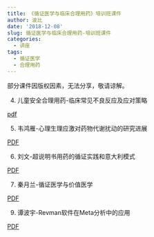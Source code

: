 ```yaml
---
title: 《循证医学与临床合理用药》培训班课件
author: 波比
date: '2018-12-08'
slug: 循证医学与临床合理用药-培训班课件
categories:
  - 讲座
tags:
  - 循证医学
  - 合理用药
---
```


部分课件因版权因素，无法分享，敬请谅解。

4. 儿童安全合理用药-临床常见不良反应及应对策略 

[pdf](https://www.tanboyu.com/20181208/儿童安全合理用药-临床常见不良反应及应对策略.pdf)

5. 韦鸿雁-心理生理应激对药物代谢扰动的研究进展

[PDF](https://www.tanboyu.com/20181208/心理生理应激对药物代谢扰动的研究进展.pdf)

6. 刘文-超说明书用药的循证实践和意大利模式

[PDF](https://www.tanboyu.com/20181208/超说明书用药的循证实践和意大利模式.pdf)

7. 秦月兰-循证医学与价值医学

[PDF](https://www.tanboyu.com/20181208/循证医学与价值医学.pdf)

9. 谭波宇-Revman软件在Meta分析中的应用

[PDF](https://www.tanboyu.com/20181208/Revman软件在Meta分析中的应用.pdf)